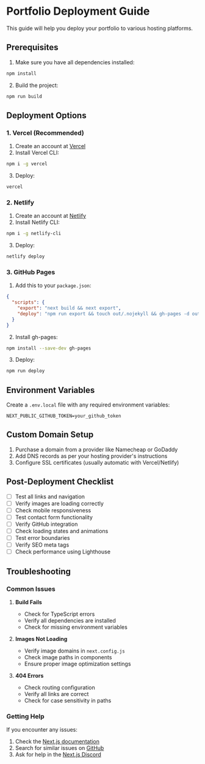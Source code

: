 # Portfolio Deployment Guide

This guide will help you deploy your portfolio to various hosting platforms.

## Prerequisites

1. Make sure you have all dependencies installed:
```bash
npm install
```

2. Build the project:
```bash
npm run build
```

## Deployment Options

### 1. Vercel (Recommended)

1. Create an account at [Vercel](https://vercel.com)
2. Install Vercel CLI:
```bash
npm i -g vercel
```

3. Deploy:
```bash
vercel
```

### 2. Netlify

1. Create an account at [Netlify](https://netlify.com)
2. Install Netlify CLI:
```bash
npm i -g netlify-cli
```

3. Deploy:
```bash
netlify deploy
```

### 3. GitHub Pages

1. Add this to your `package.json`:
```json
{
  "scripts": {
    "export": "next build && next export",
    "deploy": "npm run export && touch out/.nojekyll && gh-pages -d out"
  }
}
```

2. Install gh-pages:
```bash
npm install --save-dev gh-pages
```

3. Deploy:
```bash
npm run deploy
```

## Environment Variables

Create a `.env.local` file with any required environment variables:

```env
NEXT_PUBLIC_GITHUB_TOKEN=your_github_token
```

## Custom Domain Setup

1. Purchase a domain from a provider like Namecheap or GoDaddy
2. Add DNS records as per your hosting provider's instructions
3. Configure SSL certificates (usually automatic with Vercel/Netlify)

## Post-Deployment Checklist

- [ ] Test all links and navigation
- [ ] Verify images are loading correctly
- [ ] Check mobile responsiveness
- [ ] Test contact form functionality
- [ ] Verify GitHub integration
- [ ] Check loading states and animations
- [ ] Test error boundaries
- [ ] Verify SEO meta tags
- [ ] Check performance using Lighthouse

## Troubleshooting

### Common Issues

1. **Build Fails**
   - Check for TypeScript errors
   - Verify all dependencies are installed
   - Check for missing environment variables

2. **Images Not Loading**
   - Verify image domains in `next.config.js`
   - Check image paths in components
   - Ensure proper image optimization settings

3. **404 Errors**
   - Check routing configuration
   - Verify all links are correct
   - Check for case sensitivity in paths

### Getting Help

If you encounter any issues:
1. Check the [Next.js documentation](https://nextjs.org/docs)
2. Search for similar issues on [GitHub](https://github.com/vercel/next.js/issues)
3. Ask for help in the [Next.js Discord](https://discord.gg/nextjs) 